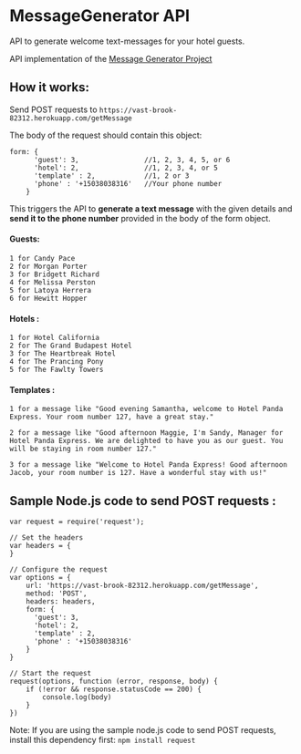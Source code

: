 # MessageGenerator API

API to generate welcome text-messages for your hotel guests.

API implementation of the [Message Generator Project](https://github.com/MessageGenerator)

## How it works: 

Send POST requests to ```https://vast-brook-82312.herokuapp.com/getMessage```

The body of the request should contain this object: 

``` 
form: {
      'guest': 3,                //1, 2, 3, 4, 5, or 6
      'hotel': 2,                //1, 2, 3, 4, or 5
      'template' : 2,            //1, 2 or 3
      'phone' : '+15038038316'   //Your phone number
    }
```




This triggers the API to **generate a text message** with the given details and **send it to the phone number** provided in the body of the form object.






#### Guests: 
 
``` 
1 for Candy Pace
2 for Morgan Porter
3 for Bridgett Richard
4 for Melissa Perston
5 for Latoya Herrera
6 for Hewitt Hopper
```
  
#### Hotels : 
``` 
1 for Hotel California
2 for The Grand Budapest Hotel
3 for The Heartbreak Hotel
4 for The Prancing Pony
5 for The Fawlty Towers
```
    
#### Templates : 
``` 
1 for a message like "Good evening Samantha, welcome to Hotel Panda Express. Your room number 127, have a great stay."
    
2 for a message like "Good afternoon Maggie, I'm Sandy, Manager for Hotel Panda Express. We are delighted to have you as our guest. You will be staying in room number 127."
   
3 for a message like "Welcome to Hotel Panda Express! Good afternoon Jacob, your room number is 127. Have a wonderful stay with us!" 

```
    
## Sample Node.js code to send POST requests :

``` 
var request = require('request');

// Set the headers
var headers = {
}

// Configure the request
var options = {
    url: 'https://vast-brook-82312.herokuapp.com/getMessage',
    method: 'POST',
    headers: headers,
    form: {
      'guest': 3,
      'hotel': 2,
      'template' : 2,
      'phone' : '+15038038316'
    }
}

// Start the request
request(options, function (error, response, body) {
    if (!error && response.statusCode == 200) {
        console.log(body)
    }
})

```
Note: 
If you are using the sample node.js code to send POST requests, install this dependency first: 
`npm install request`
    
